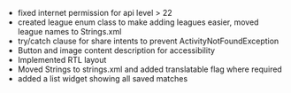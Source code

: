 * fixed internet permission for api level > 22
* created league enum class to make adding leagues easier, moved league names to Strings.xml
* try/catch clause for share intents to prevent ActivityNotFoundException
* Button and image content description for accessibility
* Implemented RTL layout
* Moved Strings to strings.xml and added translatable flag where required
* added a list widget showing all saved matches